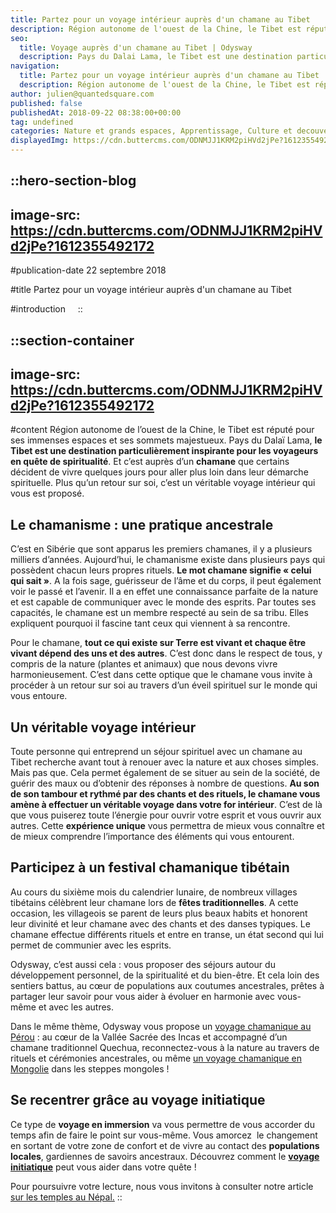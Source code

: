 ```yaml
---
title: Partez pour un voyage intérieur auprès d'un chamane au Tibet
description: Région autonome de l'ouest de la Chine, le Tibet est réputé pour ses immenses espaces et ses sommets majestueux. Pays du Dalai Lama, le Tibet est une destination particulièrement inspirante pour les voyageurs en quête de spiritualité . Et c'est auprès d'un chamane que certains decident de vivre quelques jours ...
seo:
  title: Voyage auprès d'un chamane au Tibet | Odysway
  description: Pays du Dalai Lama, le Tibet est une destination particulièrement inspirante pour les voyageurs en quête de spiritualité.
navigation:
  title: Partez pour un voyage intérieur auprès d'un chamane au Tibet
  description: Région autonome de l'ouest de la Chine, le Tibet est réputé pour ses immenses espaces et ses sommets majestueux. Pays du Dalai Lama, le Tibet est une destination particulièrement inspirante pour les voyageurs en quête de spiritualité . Et c'est auprès d'un chamane que certains decident de vivre quelques jours ...
author: julien@quantedsquare.com
published: false
publishedAt: 2018-09-22 08:38:00+00:00
tag: undefined
categories: Nature et grands espaces, Apprentissage, Culture et decouverte, Developpement Personnel
displayedImg: https://cdn.buttercms.com/ODNMJJ1KRM2piHVd2jPe?1612355492172
---
```


::hero-section-blog
---
image-src: https://cdn.buttercms.com/ODNMJJ1KRM2piHVd2jPe?1612355492172
---
#publication-date
22 septembre 2018

#title
Partez pour un voyage intérieur auprès d'un chamane au Tibet

#introduction
   
::

::section-container
---
image-src: https://cdn.buttercms.com/ODNMJJ1KRM2piHVd2jPe?1612355492172
---
#content
Région autonome de l’ouest de la Chine, le Tibet est réputé pour ses immenses espaces et ses sommets majestueux. Pays du Dalaï Lama, **le Tibet est une destination particulièrement inspirante pour les voyageurs en quête de spiritualité**. Et c’est auprès d’un **chamane** que certains décident de vivre quelques jours pour aller plus loin dans leur démarche spirituelle. Plus qu’un retour sur soi, c’est un véritable voyage intérieur qui vous est proposé.

## Le chamanisme : une pratique ancestrale

C’est en Sibérie que sont apparus les premiers chamanes, il y a plusieurs milliers d’années. Aujourd’hui, le chamanisme existe dans plusieurs pays qui possèdent chacun leurs propres rituels. **Le mot chamane signifie « celui qui sait »**. A la fois sage, guérisseur de l’âme et du corps, il peut également voir le passé et l’avenir. Il a en effet une connaissance parfaite de la nature et est capable de communiquer avec le monde des esprits. Par toutes ses capacités, le chamane est un membre respecté au sein de sa tribu. Elles expliquent pourquoi il fascine tant ceux qui viennent à sa rencontre.

Pour le chamane, **tout ce qui existe sur Terre est vivant et chaque être vivant dépend des uns et des autres**. C’est donc dans le respect de tous, y compris de la nature (plantes et animaux) que nous devons vivre harmonieusement. C’est dans cette optique que le chamane vous invite à procéder à un retour sur soi au travers d’un éveil spirituel sur le monde qui vous entoure.

## Un véritable voyage intérieur

Toute personne qui entreprend un séjour spirituel avec un chamane au Tibet recherche avant tout à renouer avec la nature et aux choses simples. Mais pas que. Cela permet également de se situer au sein de la société, de guérir des maux ou d’obtenir des réponses à nombre de questions. **Au son de son tambour et rythmé par des chants et des rituels, le chamane vous amène à effectuer un véritable voyage dans votre for intérieur**. C’est de là que vous puiserez toute l’énergie pour ouvrir votre esprit et vous ouvrir aux autres. Cette **expérience unique** vous permettra de mieux vous connaître et de mieux comprendre l’importance des éléments qui vous entourent.

## Participez à un festival chamanique tibétain

Au cours du sixième mois du calendrier lunaire, de nombreux villages tibétains célèbrent leur chamane lors de **fêtes traditionnelles**. A cette occasion, les villageois se parent de leurs plus beaux habits et honorent leur divinité et leur chamane avec des chants et des danses typiques. Le chamane effectue différents rituels et entre en transe, un état second qui lui permet de communier avec les esprits.

Odysway, c’est aussi cela : vous proposer des séjours autour du développement personnel, de la spiritualité et du bien-être. Et cela loin des sentiers battus, au cœur de populations aux coutumes ancestrales, prêtes à partager leur savoir pour vous aider à évoluer en harmonie avec vous-même et avec les autres. 

Dans le même thème, Odysway vous propose un [voyage chamanique au Pérou](https://odysway.com/voyages/voyage-chamanique-perou?utm_source=article&utm_medium=blog&utm_campaign=voyage+int%C3%A9rieur+chamane+tibet) : au cœur de la Vallée Sacrée des Incas et accompagné d’un chamane traditionnel Quechua, reconnectez-vous à la nature au travers de rituels et cérémonies ancestrales, ou même [un voyage chamanique en Mongolie](https://odysway.com/voyages/voyage-chamane-mongolie?utm_source=article&utm_medium=blog&utm_campaign=voyage+int%C3%A9rieur+chamane+tibet) dans les steppes mongoles !

## Se recentrer grâce au voyage initiatique 

Ce type de **voyage en immersion** va vous permettre de vous accorder du temps afin de faire le point sur vous-même. Vous amorcez  le changement en sortant de votre zone de confort et de vivre au contact des **populations locales**, gardiennes de savoirs ancestraux. Découvrez comment le [**voyage initiatique**](https://odysway.com/thematiques/voyage-initiatique) peut vous aider dans votre quête !

Pour poursuivre votre lecture, nous vous invitons à consulter notre article [sur les temples au Népal.](https://odysway.com/temples-nepal-lesquels-visiter)
::

